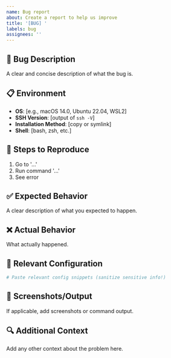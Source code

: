 ```yaml
---
name: Bug report
about: Create a report to help us improve
title: '[BUG] '
labels: bug
assignees: ''
---
```


## 🐛 Bug Description

A clear and concise description of what the bug is.

## 📋 Environment

- **OS**: [e.g., macOS 14.0, Ubuntu 22.04, WSL2]
- **SSH Version**: [output of `ssh -V`]
- **Installation Method**: [copy or symlink]
- **Shell**: [bash, zsh, etc.]

## 🔄 Steps to Reproduce

1. Go to '...'
2. Run command '...'
3. See error

## ✅ Expected Behavior

A clear description of what you expected to happen.

## ❌ Actual Behavior

What actually happened.

## 📝 Relevant Configuration

```bash
# Paste relevant config snippets (sanitize sensitive info!)
```

## 📸 Screenshots/Output

If applicable, add screenshots or command output.

## 🔍 Additional Context

Add any other context about the problem here.
